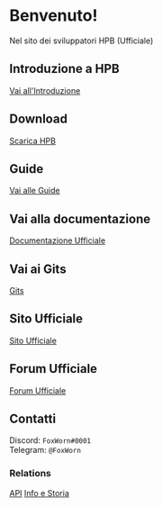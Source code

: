 # Benvenuto!
Nel sito dei sviluppatori HPB (Ufficiale)

## Introduzione a HPB
[Vai all'Introduzione](https://dev.hpbdev.cf/intro/)

## Download
[Scarica HPB](https://dev.hpbdev.cf/download/)

## Guide
[Vai alle Guide](https://dev.hpbdev.cf/guide/index)

## Vai alla documentazione
[Documentazione Ufficiale](https://dev.hpbdev.cf/docs/base)

## Vai ai Gits
[Gits](https://dev.hpbdev.cf/gits/index)

## Sito Ufficiale
[Sito Ufficiale](https://hpbdev.cf/)

## Forum Ufficiale
[Forum Ufficiale](https://hpbdev.cf/forum/)

## Contatti
Discord: `FoxWorn#0001`<br>
Telegram: `@FoxWorn`

### Relations
[API](https://api.hpbdev.cf/extwiew/)
[Info e Storia](https://dev.hpbdev.cf/hpb)
